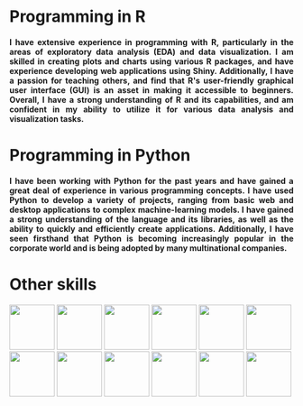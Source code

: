 # 


<style>
img {
    width: 80px;
}

h4 {
    text-align: justify;
}
</style>




# Programming in R 
#### I have extensive experience in programming with R, particularly in the areas of exploratory data analysis (EDA) and data visualization. I am skilled in creating plots and charts using various R packages, and have experience developing web applications using Shiny. Additionally, I have a passion for teaching others, and find that R's user-friendly graphical user interface (GUI) is an asset in making it accessible to beginners. Overall, I have a strong understanding of R and its capabilities, and am confident in my ability to utilize it for various data analysis and visualization tasks.

# Programming in Python
#### I have been working with Python for the past years and have gained a great deal of experience in various programming concepts. I have used Python to develop a variety of projects, ranging from basic web and desktop applications to complex machine-learning models. I have gained a strong understanding of the language and its libraries, as well as the ability to quickly and efficiently create applications. Additionally, I have seen firsthand that Python is becoming increasingly popular in the corporate world and is being adopted by many multinational companies.

# Other skills


<img src="https://cdn.jsdelivr.net/gh/devicons/devicon/icons/amazonwebservices/amazonwebservices-original.svg" />          
<img src="https://cdn.jsdelivr.net/gh/devicons/devicon/icons/docker/docker-original.svg" />
<img src="https://cdn.jsdelivr.net/gh/devicons/devicon/icons/github/github-original-wordmark.svg" />
<img src="https://cdn.jsdelivr.net/gh/devicons/devicon/icons/hugo/hugo-original.svg" />
<img src="https://cdn.jsdelivr.net/gh/devicons/devicon/icons/jira/jira-original.svg" />
<img src="https://cdn.jsdelivr.net/gh/devicons/devicon/icons/kaggle/kaggle-original-wordmark.svg" />
<img src="https://cdn.jsdelivr.net/gh/devicons/devicon/icons/linux/linux-original.svg" />
<img src="https://cdn.jsdelivr.net/gh/devicons/devicon/icons/mongodb/mongodb-original.svg" />
<img src="https://cdn.jsdelivr.net/gh/devicons/devicon/icons/mysql/mysql-original.svg" />
<img src="https://cdn.jsdelivr.net/gh/devicons/devicon/icons/pycharm/pycharm-original.svg" />
<img src="https://cdn.jsdelivr.net/gh/devicons/devicon/icons/r/r-original.svg" />
<img src="https://cdn.jsdelivr.net/gh/devicons/devicon/icons/vscode/vscode-original.svg" />


<!-- https://devicon.dev/ -->

